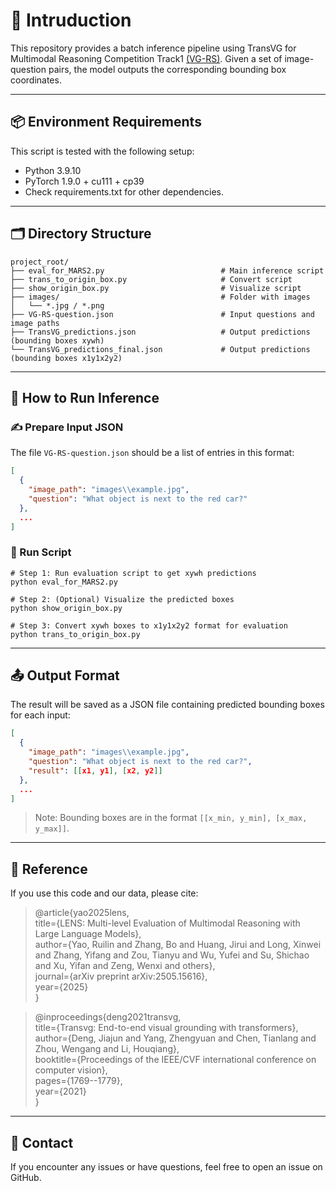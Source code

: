 # 🧭 Intruduction

This repository provides a batch inference pipeline using TransVG for Multimodal Reasoning Competition Track1 [(VG-RS)](https://eval.ai/web/challenges/challenge-page/2552/overview). Given a set of image-question pairs, the model outputs the corresponding bounding box coordinates.

---

## 📦 Environment Requirements

This script is tested with the following setup:

- Python 3.9.10
- PyTorch 1.9.0 + cu111 + cp39
- Check requirements.txt for other dependencies.

---

## 🗂 Directory Structure

```
project_root/
├── eval_for_MARS2.py                          # Main inference script
├── trans_to_origin_box.py                     # Convert script
├── show_origin_box.py                         # Visualize script
├── images/                                    # Folder with images
│   └── *.jpg / *.png
├── VG-RS-question.json                        # Input questions and image paths
├── TransVG_predictions.json                   # Output predictions (bounding boxes xywh)
└── TransVG_predictions_final.json             # Output predictions (bounding boxes x1y1x2y2)
```

---
## 🧪 How to Run Inference

### ✍️ Prepare Input JSON

The file `VG-RS-question.json` should be a list of entries in this format:

```json
[
  {
    "image_path": "images\\example.jpg",
    "question": "What object is next to the red car?"
  },
  ...
]
```

### 🚀 Run Script

```
# Step 1: Run evaluation script to get xywh predictions
python eval_for_MARS2.py

# Step 2: (Optional) Visualize the predicted boxes
python show_origin_box.py

# Step 3: Convert xywh boxes to x1y1x2y2 format for evaluation
python trans_to_origin_box.py
```

---

## 📤 Output Format

The result will be saved as a JSON file containing predicted bounding boxes for each input:

```json
[
  {
    "image_path": "images\\example.jpg",
    "question": "What object is next to the red car?",
    "result": [[x1, y1], [x2, y2]]
  },
  ...
]
```

> Note: Bounding boxes are in the format `[[x_min, y_min], [x_max, y_max]]`.

---

## 📝 Reference

If you use this code and our data, please cite:
> @article{yao2025lens,  
> title={LENS: Multi-level Evaluation of Multimodal Reasoning with Large Language Models},  
> author={Yao, Ruilin and Zhang, Bo and Huang, Jirui and Long, Xinwei and Zhang, Yifang and Zou, Tianyu and Wu, Yufei and Su, Shichao and Xu, Yifan and Zeng, Wenxi and others},  
> journal={arXiv preprint arXiv:2505.15616},  
> year={2025}  
> }

> @inproceedings{deng2021transvg,   
> title={Transvg: End-to-end visual grounding with transformers},   
> author={Deng, Jiajun and Yang, Zhengyuan and Chen, Tianlang and Zhou, Wengang and Li, Houqiang},  
> booktitle={Proceedings of the IEEE/CVF international conference on computer vision},  
> pages={1769--1779},   
> year={2021}   
> }

---

## 💬 Contact

If you encounter any issues or have questions, feel free to open an issue on GitHub.
